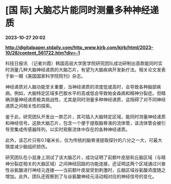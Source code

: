 # [国 际] 大脑芯片能同时测量多种神经递质

**2023-10-27 20:02**

**http://digitalpaper.stdaily.com/http_www.kjrb.com/kjrb/html/2023-10/28/content_561722.htm?div=-1**

 科技日报讯 （记者刘霞）韩国高丽大学医学院研究团队成功研制出首款能同时实时测量几种大脑神经递质的大脑芯片，有望为大脑疾病开发新疗法。相关论文发表于新一期《美国国家科学院院刊》杂志。

 神经递质对人脑功能至关重要，当神经递质的浓度低或高时，会导致各种脑部疾病。例如，大脑特定区域多巴胺水平的高或低会导致帕金森病和精神分裂症。但精确测量神经递质极具挑战性，尤其是同时测量多种神经递质，这阻碍了对不同神经递质之间相关性的探索。

 鉴于此，研究团队开发出一款芯片，其可插入大脑特定区域，能同时测量神经递质和神经信号。这款大脑芯片，包含一个便于提取脑脊液的流体管，该流体管会被引导至集成传感器阵列，以实时观察流体中存在的各种神经递质。

 此外，该芯片只有0.1毫米长，仅为传统的脑脊液提取探针的八分之一大，可最大限度减少脑组织损伤。

 研究团队在小鼠身上测试了该大脑芯片，成功证明了前额叶皮层和丘脑区域（与精神分裂症相关的大脑区域）之间神经回路的功能连接，还证明这两个区域通过兴奋性谷氨酸进行神经元连接——当前额叶皮层受到刺激时，丘脑区域谷氨酸浓度随之增加。此外，团队还观察到了与谷氨酸神经元活动相对应的神经信号的变化。